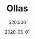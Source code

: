 ---
date: "2020-06-01"
image: https://source.unsplash.com/900x600/?pots
title: Ollas
subtitle: $20.000
link: https://wa.me/56951169934?text=Hola!%20Me%20interesan%20tus%20productos%20en%20venta.%20Cuentame%20mas%20sobre%20...
exclude: true
---